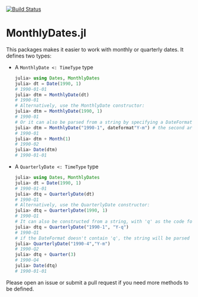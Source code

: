 [![Build Status](https://travis-ci.com/matthieugomez/MonthlyDates.jl.svg?branch=master)](https://travis-ci.com/matthieugomez/MonthlyDates.jl)

# MonthlyDates.jl

This packages makes it easier to work with monthly or quarterly dates. It defines two types:


- A `MonthlyDate <: TimeType` type
	```julia
	julia> using Dates, MonthlyDates
	julia> dt = Date(1990, 1)
	# 1990-01-01
	julia> dtm = MonthlyDate(dt)
	# 1990-01
	# Alternatively, use the MonthlyDate constructor:
	julia> dtm = MonthlyDate(1990, 1)
	# 1990-01
	# Or it can also be parsed from a string by specifying a DateFormat:
	julia> dtm = MonthlyDate("1990-1", dateformat"Y-m") # the second argument can also be omitted if the string satisifies ISODateFormat
	# 1990-01
	julia> dtm + Month(1)
	# 1990-02
	julia> Date(dtm)
	# 1990-01-01

	```
- A `QuarterlyDate <: TimeType` type

	```julia
	julia> using Dates, MonthlyDates
	julia> dt = Date(1990, 1)
	# 1990-01-01
	julia> dtq = QuarterlyDate(dt)
	# 1990-Q1
	# Alternatively, use the QuarterlyDate constructor:
	julia> dtq = QuarterlyDate(1990, 1)
	# 1990-Q1
	# It can also be constructed from a string, with 'q' as the code for quarter:
	julia> dtq = QuarterlyDate("1990-1", "Y-q")
	# 1990-Q1
	# if the DateFormat doesn't contain 'q', the string will be parsed as Date and then converted to QuarterlyDate
	julia> QuarterlyDate("1990-4","Y-m") 
	# 1990-Q2
	julia> dtq + Quarter(3)
	# 1990-Q4
	julia> Date(dtq)
	# 1990-01-01
	```

Please open an issue or submit a pull request if you need more methods to be defined.